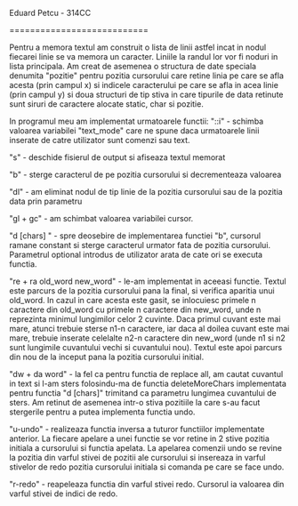 Eduard Petcu - 314CC

===========================

Pentru a memora textul am construit o lista de linii astfel incat
in nodul fiecarei linie se va memora un caracter. Liniile la randul lor
vor fi noduri in lista principala. Am creat de asemenea o structura de date
speciala denumita "pozitie" pentru pozitia cursorului care retine linia pe
care se afla acesta (prin campul x) si indicele caracterului pe care se 
afla in acea linie (prin campul y) si doua structuri de tip stiva in care
tipurile de data retinute sunt siruri de caractere alocate static, char si
pozitie.

In programul meu am implementat urmatoarele
functii:
"::i" - schimba valoarea variabilei "text_mode" care ne spune daca urmatoarele
linii inserate de catre utilizator sunt comenzi sau text.

"s" - deschide fisierul de output si afiseaza textul memorat

"b" - sterge caracterul de pe pozitia cursorului si decrementeaza valoarea

"dl" - am eliminat nodul de tip linie de la pozitia cursorului sau de la 
pozitia data prin parametru

"gl + gc" - am schimbat valoarea variabilei cursor.

"d [chars] " - spre deosebire de implementarea functiei "b", cursorul ramane
constant si sterge caracterul urmator fata de pozitia cursorului. Parametrul
optional introdus de utilizator arata de cate ori se executa functia.

"re + ra old_word new_word" - le-am implementat in aceeasi functie. Textul 
este parcurs de la pozitia cursorului pana la final, si verifica aparitia
unui old_word. In cazul in care acesta este gasit, se inlocuiesc primele n 
caractere din old_word cu primele n caractere din new_word, unde n reprezinta
minimul lungimilor celor 2 cuvinte. Daca primul cuvant este mai mare, atunci 
trebuie sterse n1-n caractere, iar daca al doilea cuvant este mai mare, trebuie
inserate celelalte n2-n caractere din new_word (unde n1 si n2 sunt lungimile
cuvantului vechi si cuvantului nou). Textul este apoi parcurs din nou de la 
inceput pana la pozitia cursorului initial.

"dw + da word" - la fel ca pentru functia de replace all, am cautat cuvantul
in text si l-am sters folosindu-ma de functia deleteMoreChars implementata
pentru functia "d [chars]" trimitand ca parametru lungimea cuvantului de sters.
Am retinut de asemenea intr-o stiva pozitiile la care s-au facut stergerile 
pentru a putea implementa functia undo.

"u-undo" - realizeaza functia inversa a tuturor functiilor implementate anterior.
La fiecare apelare a unei functie se vor retine in 2 stive pozitia initiala 
a cursorului si functia apelata. La apelarea comenzii undo se revine la pozitia
din varful stivei de pozitii ale cursorului si insereaza in varful stivelor de
redo pozitia cursorului initiala si comanda pe care se face undo.

"r-redo" - reapeleaza functia din varful stivei redo. Cursorul ia valoarea
din varful stivei de indici de redo.
